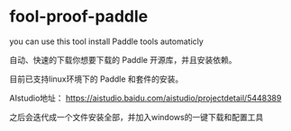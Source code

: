 # fool-proof-paddle
you can use this tool install Paddle tools automaticly

自动、快速的下载你想要下载的 Paddle 开源库，并且安装依赖。

目前已支持linux环境下的 Paddle 和套件的安装。

AIstudio地址：
https://aistudio.baidu.com/aistudio/projectdetail/5448389

之后会迭代成一个文件安装全部，并加入windows的一键下载和配置工具
